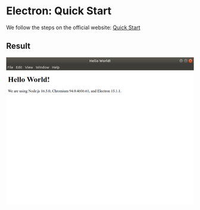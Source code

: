 # Electron: Quick Start

We follow the steps on the official website: [Quick Start](https://www.electronjs.org/docs/latest/tutorial/quick-start)

## Result

![](./images/demo.png)

